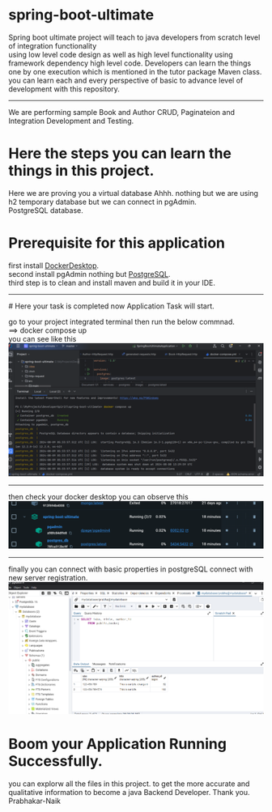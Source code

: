 # spring-boot-ultimate

Spring boot ultimate project will teach to java developers from scratch level of integration functionality<br/>
using low level code design as well as high level functionality using framework dependency high level code.
Developers can learn the things one by one execution which is mentioned in the tutor package Maven class.<br/>
you can learn each and every perspective of basic to advance level of development with this repository.

<hr/>
We are performing sample Book and Author CRUD, Paginateion and Integration Development and Testing.<br/>

# Here the steps you can learn the things in this project.<br/>

Here we are proving you a virtual database Ahhh. nothing but we are using h2 temporary database but we can connect in pgAdmin.<br/>
PostgreSQL database.

# Prerequisite for this application
first install <a href="https://docs.docker.com/desktop/install/windows-install/">DockerDesktop</a>.<br/>
second install pgAdmin nothing but <a href="https://www.postgresql.org/">PostgreSQL</a>.<br/>
third step is to clean and install maven and build it in your IDE.<br/>

<hr/>
# Here your task is completed now Application Task will start.

go to your project integrated terminal then run the below commnad.<br/>
==> docker compose up<br/>
you can see like this<br/>
<img src="spring-ultimate/Screenshot 2024-08-09 112118.png" alt="error"/>

<hr/>
then check your docker desktop
you can observe this
<img src="spring-ultimate/Screenshot 2024-08-09 112142.png" alt="error"/>

<hr/>
finally you can connect with basic properties in postgreSQL connect with new server registration.
<img src="spring-ultimate/Screenshot 2024-08-09 112413.png" alt="error"/>

# Boom your Application Running Successfully.

you can explorw all the files in this project.
to get the more accurate and qualitative information to become a java Backend Developer.
Thank you.
Prabhakar-Naik
